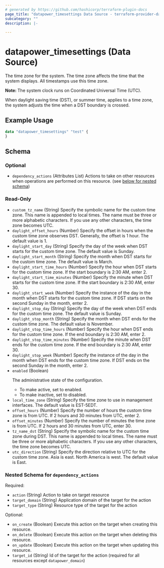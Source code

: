 ```yaml
---
# generated by https://github.com/hashicorp/terraform-plugin-docs
page_title: "datapower_timesettings Data Source - terraform-provider-datapower"
subcategory: ""
description: |-
  
---
```


# datapower_timesettings (Data Source)

<p>The time zone for the system. The time zone affects the time that the system displays. All timestamps use this time zone.</p><p><b>Note: </b>The system clock runs on Coordinated Universal Time (UTC).</p><p>When daylight saving time (DST), or summer time, applies to a time zone, the system adjusts the time when a DST boundary is crossed.</p>

## Example Usage

```terraform
data "datapower_timesettings" "test" {
}
```

<!-- schema generated by tfplugindocs -->
## Schema

### Optional

- `dependency_actions` (Attributes List) Actions to take on other resources when operations are performed on this resource. (see [below for nested schema](#nestedatt--dependency_actions))

### Read-Only

- `custom_tz_name` (String) Specify the symbolic name for the custom time zone. This name is appended to local times. The name must be three or more alphabetic characters. If you use any other characters, the time zone becomes UTC.
- `daylight_offset_hours` (Number) Specify the offset in hours when the custom time zone observes DST. Generally, the offset is 1 hour. The default value is 1.
- `daylight_start_day` (String) Specify the day of the week when DST starts for the custom time zone. The default value is Sunday.
- `daylight_start_month` (String) Specify the month when DST starts for the custom time zone. The default value is March.
- `daylight_start_time_hours` (Number) Specify the hour when DST starts for the custom time zone. If the start boundary is 2:30 AM, enter 2.
- `daylight_start_time_minutes` (Number) Specify the minute when DST starts for the custom time zone. If the start boundary is 2:30 AM, enter 30.
- `daylight_start_week` (Number) Specify the instance of the day in the month when DST starts for the custom time zone. If DST starts on the second Sunday in the month, enter 2.
- `daylight_stop_day` (String) Specify the day of the week when DST ends for the custom time zone. The default value is Sunday.
- `daylight_stop_month` (String) Specify the month when DST ends for the custom time zone. The default value is November.
- `daylight_stop_time_hours` (Number) Specify the hour when DST ends for the custom time zone. If the end boundary is 2:30 AM, enter 2.
- `daylight_stop_time_minutes` (Number) Specify the minute when DST ends for the custom time zone. If the end boundary is 2:30 AM, enter 30.
- `daylight_stop_week` (Number) Specify the instance of the day in the month when DST ends for the custom time zone. If DST ends on the second Sunday in the month, enter 2.
- `enabled` (Boolean) <p>The administrative state of the configuration.</p><ul><li>To make active, set to enabled.</li><li>To make inactive, set to disabled.</li></ul>
- `local_time_zone` (String) Specify the time zone to use in management interfaces. The default value is EST-5EDT.
- `offset_hours` (Number) Specify the number of hours the custom time zone is from UTC. If 2 hours and 30 minutes from UTC, enter 2.
- `offset_minutes` (Number) Specify the number of minutes the time zone is from UTC. If 2 hours and 30 minutes from UTC, enter 30.
- `tz_name_dst` (String) Specify the symbolic name for the custom time zone during DST. This name is appended to local times. The name must be three or more alphabetic characters. If you use any other characters, the time zone becomes UTC.
- `utc_direction` (String) Specify the direction relative to UTC for the custom time zone. Asia is east. North America is west. The default value is East.

<a id="nestedatt--dependency_actions"></a>
### Nested Schema for `dependency_actions`

Required:

- `action` (String) Action to take on target resource
- `target_domain` (String) Application domain of the target for the action
- `target_type` (String) Resource type of the target for the action

Optional:

- `on_create` (Boolean) Execute this action on the target when creating this resource.
- `on_delete` (Boolean) Execute this action on the target when deleting this resource.
- `on_update` (Boolean) Execute this action on the target when updating this resource.
- `target_id` (String) Id of the target for the action (required for all resources except `datapower_domain`)
